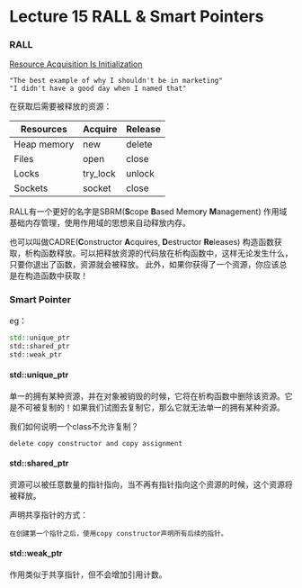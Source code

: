 # Lecture 15 RALL & Smart Pointers

### RALL

<u>Resource Acquisition Is Initialization</u>

```
"The best example of why I shouldn't be in marketing"
"I didn't have a good day when I named that"
```



在获取后需要被释放的资源：

| Resources   | Acquire  | Release |
| ----------- | -------- | ------- |
| Heap memory | new      | delete  |
| Files       | open     | close   |
| Locks       | try_lock | unlock  |
| Sockets     | socket   | close   |



RALL有一个更好的名字是SBRM(**S**cope **B**ased Memo**r**y **M**anagement)
作用域基础内存管理，使用作用域的思想来自动释放内存。

也可以叫做CADRE(**C**onstructor **A**cquires, **D**estructor **Re**leases)
构造函数获取，析构函数释放。可以把释放资源的代码放在析构函数中，这样无论发生什么，只要你退出了函数，资源就会被释放。 此外，如果你获得了一个资源，你应该总是在构造函数中获取！



### Smart Pointer

eg：

```c++
std::unique_ptr
std::shared_ptr
std::weak_ptr
```

#### std::unique_ptr

单一的拥有某种资源，并在对象被销毁的时候，它将在析构函数中删除该资源。它是不可被复制的！如果我们试图去复制它，那么它就无法单一的拥有某种资源。

我们如何说明一个class不允许复制？

```
delete copy constructor and copy assignment
```

#### std::shared_ptr

资源可以被任意数量的指针指向，当不再有指针指向这个资源的时候，这个资源将被释放。

声明共享指针的方式：

```
在创建第一个指针之后，使用copy constructor声明所有后续的指针。
```

#### std::weak_ptr

作用类似于共享指针，但不会增加引用计数。